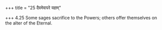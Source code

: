 +++
title = "25 दैवमेवापरे यज्ञम्"

+++
4.25 Some sages sacrifice to the Powers; others offer themselves on the
alter of the Eternal.
